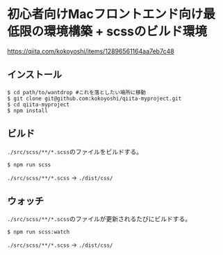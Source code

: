 # 初心者向けMacフロントエンド向け最低限の環境構築 + scssのビルド環境
https://qiita.com/kokoyoshi/items/12896561164aa7eb7c48

## インストール

```shell
$ cd path/to/wantdrop #これを落としたい場所に移動
$ git clone git@github.com:kokoyoshi/qiita-myproject.git
$ cd qiita-myproject
$ npm install
```
## ビルド

`./src/scss/**/*.scss`のファイルをビルドする。

```shell
$ npm run scss
```

`./src/scss/**/*.scss` -> `./dist/css/`

## ウォッチ

`./src/scss/**/*.scss`のファイルが更新されるたびにビルドする。

```shell
$ npm run scss:watch
```

`./src/scss/**/*.scss` -> `./dist/css/`
